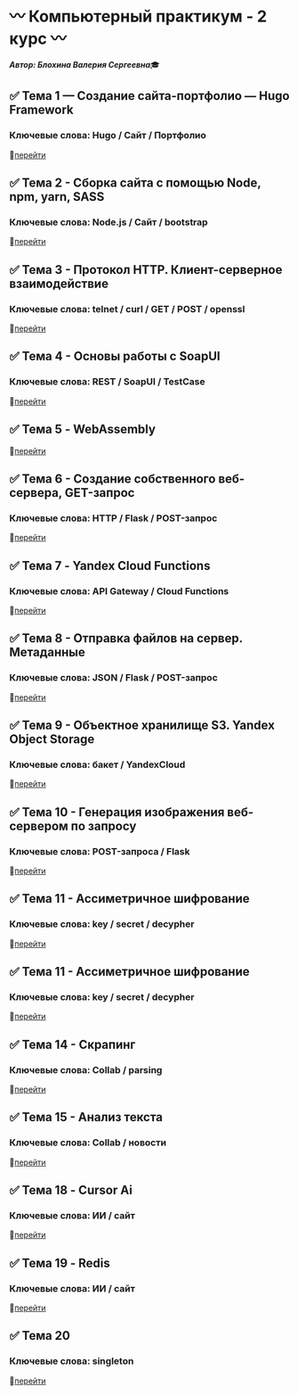 # :wavy_dash: Компьютерный практикум - 2 курс :wavy_dash:

***Автор: Блохина Валерия Сергеевна***:mortar_board:


## :white_check_mark: Тема 1 — Создание сайта-портфолио — Hugo Framework
### Ключевые слова: Hugo / Сайт / Портфолио
:small_orange_diamond:[перейти](https://github.com/BlohinaValeria/Computer-workshop-IVT/tree/main/LR%201)

## :white_check_mark: Тема 2 - Сборка сайта с помощью Node, npm, yarn, SASS
### Ключевые слова: Node.js / Сайт / bootstrap
:small_orange_diamond:[перейти](https://github.com/BlohinaValeria/Computer-workshop-IVT/tree/main/LR%202)

## :white_check_mark: Тема 3 - Протокол HTTP. Клиент-серверное взаимодействие
### Ключевые слова: telnet / curl / GET / POST / openssl
:small_orange_diamond:[перейти](https://github.com/BlohinaValeria/Computer-workshop-IVT/tree/main/SOAP_SERVER)

## :white_check_mark: Тема 4 - Основы работы с SoapUI
### Ключевые слова: REST / SoapUI / TestCase
:small_orange_diamond:[перейти](https://github.com/BlohinaValeria/Computer-workshop-IVT/tree/main/SOAP_SERVER)

## :white_check_mark: Тема 5 - WebAssembly
:small_orange_diamond:[перейти](https://github.com/BlohinaValeria/Computer-workshop-IVT/tree/main/LAB%205)

## :white_check_mark: Тема 6 - Создание собственного веб-сервера, GET-запрос
### Ключевые слова: HTTP / Flask / POST-запрос
:small_orange_diamond:[перейти](https://github.com/BlohinaValeria/Computer-workshop-IVT/tree/main/LR%205)

## :white_check_mark: Тема 7 - Yandex Cloud Functions
### Ключевые слова: API Gateway / Cloud Functions
:small_orange_diamond:[перейти](https://github.com/BlohinaValeria/Computer-workshop-IVT/tree/main/LR%207)

## :white_check_mark: Тема 8 - Отправка файлов на сервер. Метаданные
### Ключевые слова: JSON / Flask / POST-запрос
:small_orange_diamond:[перейти](https://github.com/BlohinaValeria/Computer-workshop-IVT/tree/main/LR%206)

## :white_check_mark: Тема 9 - Объектное хранилище S3. Yandex Object Storage
### Ключевые слова: бакет / YandexCloud
:small_orange_diamond:[перейти](https://github.com/BlohinaValeria/Computer-workshop-IVT/tree/main/LR%209)

## :white_check_mark: Тема 10 - Генерация изображения веб-сервером по запросу
### Ключевые слова: POST-запроса / Flask
:small_orange_diamond:[перейти](https://github.com/BlohinaValeria/Computer-workshop-IVT/tree/main/LR%2010)

## :white_check_mark: Тема 11 - Ассиметричное шифрование
### Ключевые слова: key / secret / decypher 
:small_orange_diamond:[перейти](https://github.com/BlohinaValeria/Computer-workshop-IVT/tree/main/LR%2011)

## :white_check_mark: Тема 11 - Ассиметричное шифрование
### Ключевые слова: key / secret / decypher 
:small_orange_diamond:[перейти](https://github.com/BlohinaValeria/Computer-workshop-IVT/tree/main/LR%2011)

## :white_check_mark: Тема 14 - Скрапинг
### Ключевые слова: Collab / parsing 
:small_orange_diamond:[перейти](https://github.com/BlohinaValeria/Computer-workshop-IVT/tree/main/LR%2014)

## :white_check_mark: Тема 15 - Анализ текста
### Ключевые слова: Collab / новости
:small_orange_diamond:[перейти](https://github.com/BlohinaValeria/Computer-workshop-IVT/tree/main/LR%2015)

## :white_check_mark: Тема 18 - Cursor Ai
### Ключевые слова: ИИ / сайт
:small_orange_diamond:[перейти](https://github.com/BlohinaValeria/Computer-workshop-IVT/tree/main/LR%2018)

## :white_check_mark: Тема 19 - Redis
### Ключевые слова: ИИ / сайт
:small_orange_diamond:[перейти](https://github.com/BlohinaValeria/Computer-workshop-IVT/tree/main/LR%2019)

## :white_check_mark: Тема 20
### Ключевые слова: singleton
:small_orange_diamond:[перейти](https://github.com/BlohinaValeria/Computer-workshop-IVT/tree/main/LR%2020)



